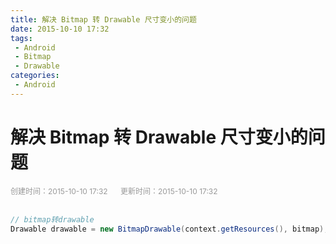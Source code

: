 ```yaml
---
title: 解决 Bitmap 转 Drawable 尺寸变小的问题
date: 2015-10-10 17:32
tags:
 - Android
 - Bitmap
 - Drawable
categories:
 - Android
---
```


# 解决 Bitmap 转 Drawable 尺寸变小的问题

<div style="color: #999999; font-size: 12px;">
    <span>创建时间：2015-10-10 17:32</span>
    &nbsp;&nbsp;&nbsp;&nbsp;
    <span>更新时间：2015-10-10 17:32</span>
</div>
<br/>

```java
// bitmap转drawable
Drawable drawable = new BitmapDrawable(context.getResources(), bitmap);
```